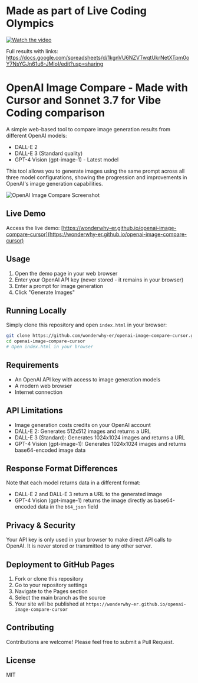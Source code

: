# Made as part of Live Coding Olympics
[![Watch the video](https://img.youtube.com/vi/xySgNhHz4PI/0.jpg)](https://youtu.be/xySgNhHz4PI)

Full results with links:
https://docs.google.com/spreadsheets/d/1kgnVU6NZVTwqtUkrNetXTpm0oY7NsYGJn61u6-JMIoI/edit?usp=sharing

# OpenAI Image Compare - Made with Cursor and Sonnet 3.7 for Vibe Coding comparison

A simple web-based tool to compare image generation results from different OpenAI models:
- DALL-E 2
- DALL-E 3 (Standard quality)
- GPT-4 Vision (gpt-image-1) - Latest model

This tool allows you to generate images using the same prompt across all three model configurations, showing the progression and improvements in OpenAI's image generation capabilities.

![OpenAI Image Compare Screenshot](screenshot.png)

## Live Demo

Access the live demo: [https://wonderwhy-er.github.io/openai-image-compare-cursor](https://wonderwhy-er.github.io/openai-image-compare-cursor)

## Usage

1. Open the demo page in your web browser
2. Enter your OpenAI API key (never stored - it remains in your browser)
3. Enter a prompt for image generation
4. Click "Generate Images"

## Running Locally

Simply clone this repository and open `index.html` in your browser:

```bash
git clone https://github.com/wonderwhy-er/openai-image-compare-cursor.git
cd openai-image-compare-cursor
# Open index.html in your browser
```

## Requirements

- An OpenAI API key with access to image generation models
- A modern web browser
- Internet connection

## API Limitations

- Image generation costs credits on your OpenAI account
- DALL-E 2: Generates 512x512 images and returns a URL
- DALL-E 3 (Standard): Generates 1024x1024 images and returns a URL
- GPT-4 Vision (gpt-image-1): Generates 1024x1024 images and returns base64-encoded image data

## Response Format Differences

Note that each model returns data in a different format:
- DALL-E 2 and DALL-E 3 return a URL to the generated image
- GPT-4 Vision (gpt-image-1) returns the image directly as base64-encoded data in the `b64_json` field

## Privacy & Security

Your API key is only used in your browser to make direct API calls to OpenAI. It is never stored or transmitted to any other server.

## Deployment to GitHub Pages

1. Fork or clone this repository
2. Go to your repository settings
3. Navigate to the Pages section
4. Select the main branch as the source
5. Your site will be published at `https://wonderwhy-er.github.io/openai-image-compare-cursor`

## Contributing

Contributions are welcome! Please feel free to submit a Pull Request.

## License

MIT 
